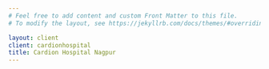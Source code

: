 ```yaml
---
# Feel free to add content and custom Front Matter to this file.
# To modify the layout, see https://jekyllrb.com/docs/themes/#overriding-theme-defaults

layout: client
client: cardionhospital
title: Cardion Hospital Nagpur
---
```

